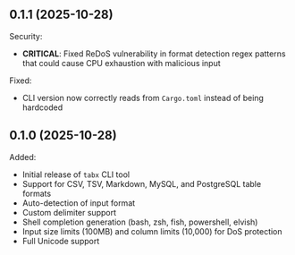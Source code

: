 ## 0.1.1 (2025-10-28)

Security:

- **CRITICAL**: Fixed ReDoS vulnerability in format detection regex patterns that could cause CPU exhaustion with malicious input

Fixed:

- CLI version now correctly reads from `Cargo.toml` instead of being hardcoded

## 0.1.0 (2025-10-28)

Added:

- Initial release of `tabx` CLI tool
- Support for CSV, TSV, Markdown, MySQL, and PostgreSQL table formats
- Auto-detection of input format
- Custom delimiter support
- Shell completion generation (bash, zsh, fish, powershell, elvish)
- Input size limits (100MB) and column limits (10,000) for DoS protection
- Full Unicode support
